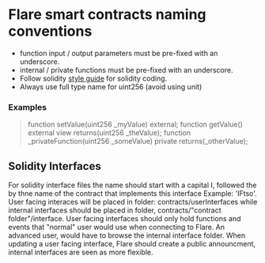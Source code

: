 # Flare **smart contracts** naming conventions 

- function input / output parameters must be pre-fixed with an underscore.
- internal / private functions must be pre-fixed with an underscore.
- Follow solidity [style guide](https://docs.soliditylang.org/en/v0.6.7/style-guide.html) for solidity coding. 
- Always use full type name for uint256 (avoid using unit)

### Examples
 > function setValue(uint256 _myValue) external;
 > function getValue() external view returns(uint256 _theValue);
 > function _privateFunction(uint256 _someValue) private returns(_otherValue);

 ## Solidity Interfaces
For solidity interface files the name should start with a capital I, followed the by thne name of the contract that implements this interface Example: 'IFtso'.
User facing interaces will be placed in folder: contracts/userInterfaces while internal interfaces should be placed in folder, contracts/"contract folder"/interface. 
User facing interfaces should only hold functions and events that "normal" user would use when connecting to Flare. An advanced user, would have to browse the internal interface folder.
When updating a user facing interface, Flare should create a public announcment, internal interfaces are seen as more flexible.